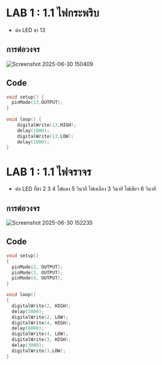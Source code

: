 # LAB 1 : 1.1 ไฟกระพริบ
* ต่อ LED ขา 13
## การต่อวงจร
![Screenshot 2025-06-30 150409](https://github.com/user-attachments/assets/931a4a1d-a689-4ac7-b235-0667d00ad373)
## Code
```cpp
void setup() {
  pinMode(13,OUTPUT);
}
 
void loop() {
 	digitalWrite(13,HIGH);
  	delay(1000);
  	digitalWrite(13,LOW);
  	delay(1000);
}
```
# LAB 1 : 1.1 ไฟจราจร
* ต่อ LED ที่ขา 2 3 4 ไฟแดง 5 วินาที ไฟเหลือง 3 วินาที ไฟเขียว 6 วินาที
## การต่อวงจร
![Screenshot 2025-06-30 152235](https://github.com/user-attachments/assets/93d38443-ed49-46ff-a6b3-bb6f1011e8dd)
## Code
```cpp
void setup()
{
  pinMode(2, OUTPUT);
  pinMode(3, OUTPUT);
  pinMode(4, OUTPUT);
}

void loop()
{
  digitalWrite(2, HIGH);
  delay(5000); 
  digitalWrite(2, LOW);
  digitalWrite(4, HIGH);
  delay(6000);
  digitalWrite(4, LOW);
  digitalWrite(3, HIGH);
  delay(3000);
  digitalWrite(3,LOW);
}
```
